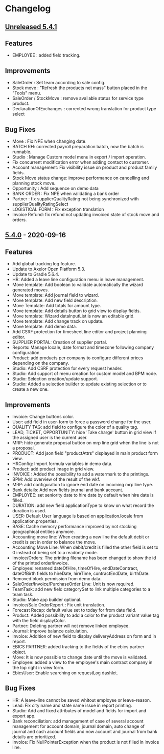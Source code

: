 # Changelog
## [Unreleased 5.4.1]
## Features
- EMPLOYEE : added field tracking.

## Improvements
- SaleOrder : Set team according to sale config.
- Stock move : "Refresh the products net mass" button placed in the "Tools" menu.
- SaleOrder / StockMove : remove available status for service type product.
- DeclarationOfExchanges : corrected wrong translation for product type select

## Bug Fixes
- Move : Fix NPE when changing date.
- BATCH RH: corrected payroll preparation batch, now the batch is runnable.
- Studio : Manage Custom model menu in export / import operation.
- Fix concurrent modification error when adding contact to customer.
- Account management: Fix visibility issue on product and product family fields.
- Stock Move status change: improve performance on cancelling and planning stock move.
- Opportunity : Add sequence on demo data
- BANK ORDER : Fix NPE when validating a bank order
- Partner : fix supplierQualityRating not being synchronized with supplierQualityRatingSelect
- LOGISTICAL FORM : Fix exception translation
- Invoice Refund: fix refund not updating invoiced state of stock move and orders.

## [5.4.0] - 2020-09-16
## Features
- Add global tracking log feature.
- Update to Axelor Open Platform 5.3.
- Update to Gradle 5.6.4.
- HR: Added a leave line configuration menu in leave management.
- Move template: Add boolean to validate automatically the wizard generated moves.
- Move template: Add journal field to wizard.
- Move template: Add new field description.
- Move Template: Add totals for amount type.
- Move template: Add details button to grid view to display fields.
- Move template: Wizard dataInputList is now an editable grid.
- Move template: Add change track on update.
- Move template: Add demo data.
- Add CSRF protection for timesheet line editor and project planning editor.
- SUPPLIER PORTAL: Creation of supplier portal.
- Reports: Manage locale, date format and timezone following company configuration.
- Product: add products per company to configure different prices depending on the company.
- Studio: Add CSRF protection for every request header.
- Studio: Add support of menu creation for custom model and BPM node.
- Studio: Selection creation/update support.
- Studio: Added a selection builder to update existing selection or to create a new one.

## Improvements
- Invoice: Change buttons color.
- User: add field in user-form to force a password change for the user.
- QUALITY TAG: add field to configure the color of a quality tag.
- LEAD, TICKET, OPPORTUNITY: hide 'Take charge' button in grid view if the assigned user is the current user.
- MRP: hide generate proposal button on mrp line grid when the line is not a proposal.
- PRODUCT: Add json field "productAttrs" displayed in main product form view.
- HRConfig: Import formula variables in demo data.
- Product: add product image in grid view.
- INVOICE : Added the possibility to add a watermark to the printings.
- BPM: Add overview of the result of the wkf.
- MRP: add configuration to ignore end date on incoming mrp line type.
- Bank details: Add new fields journal and bank account.
- EMPLOYEE: set seniority date to hire date by default when hire date is filled.
- DURATION: add new field applicationType to know on what record the duration is used.
- USER: Default User language is based on application.locale from application.properties.
- BASE: Cache memory performance improved by not stocking geographical entities anymore.
- Accounting move line: When creating a new line the default debit or credit is set in order to balance the move.
- Accounting Move Line: When debit/credit is filled the other field is set to 0 instead of being set to a readonly mode.
- Invoice/Orders: The printing filename has been changed to show the id of the printed order/invoice.
- Employee: renamed dateOfHire, timeOfHire, endDateContract, dateOfBirth fields to hireDate, hireTime, contractEndDate, birthDate.
- Removed block permission from demo data.
- SaleOrder/Invoice/PurchaseOrder Line: Unit is now required.
- TeamTask: add new field categorySet to link multiple categories to a team task.
- Studio: Make app builder optional.
- Invoice/Sale OrderReport : Fix unit translation.
- Forecast Recap: default value set to today for from date field.
- Product: Added possibility to add a color to the product variant value tag with the field displayColor.
- Partner: Deleting partner will not remove linked employee.
- Journal: Improve balance calculation.
- Invoice: Addition of new field to display deliveryAddress on form and in report.
- EBICS PARTNER: added tracking to the fields of the ebics partner object.
- Move: It is now possible to change date until the move is validated.
- Employee: added a view to the employee's main contract company in the top right in view form.
- EbicsUser: Enable searching on requestLog dashlet.

## Bug Fixes
- HR: A leave-line cannot be saved whitout employee or leave-reason.
- Lead: Fix city name and state name issue in report printing.
- Studio: Add and fixed attributes of model and fields for import and export app.
- Bank reconciliation: add management of case of several account management for account domain, journal domain, auto change of journal and cash account fields and now account and journal from bank details are prioritized.
- Invoice: Fix NullPointerException when the product is not filled in invoice line.

[Unreleased 5.4.1]: https://github.com/axelor/axelor-open-suite/compare/v5.4.0...dev
[5.4.0]: https://github.com/axelor/axelor-open-suite/compare/v5.3.12...v5.4.0

